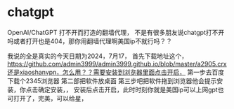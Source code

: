 # chatgpt
OpenAI/ChatGPT 打不开而打造的翻墙代理，
不是有很多朋友说chatgpt打不开吗或者打开也是404，那你用翻墙代理啊美国ip不就行吗？？

我说的全是真实的今天日期为2024，7月17，
首先下载地址这个，https://github.com/admin3999/admin3999.github.io/blob/master/a2905.crx还是xiaoshanvpn，怎么用？？需要安装到浏览器里面点击开启，
第一步去百度下载个2345浏览器
第二部把软件放桌面
第三步吧把软件拖到浏览器他会提示安装，你点击确定安装，，
安装后点击开启，此时时刻你就是美国ip可以上网gpt也可打开了，完美，可以给星，
